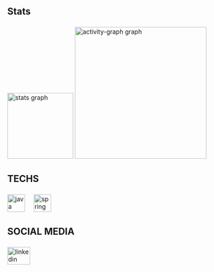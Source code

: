 <h2 align="left">Stats</h2>

###

<div align="left">
  <img src="https://github-readme-stats.vercel.app/api?username=RafaelGonzagaFr&hide_title=false&hide_rank=true&show_icons=true&include_all_commits=false&count_private=false&disable_animations=true&theme=github_dark&locale=en&hide_border=true&order=1" height="150" alt="stats graph"  />
  <img src="https://github-readme-activity-graph.vercel.app/graph?username=RafaelGonzagaFr&radius=16&theme=github-dark&area=true&order=5&hide_title=true&hide_border=true" height="300" alt="activity-graph graph"  />
</div>

###

<h2 align="left">TECHS</h2>

###

<div align="left">
  <img src="https://cdn.jsdelivr.net/gh/devicons/devicon/icons/java/java-original.svg" height="40" alt="java logo"  />
  <img width="12" />
  <img src="https://cdn.jsdelivr.net/gh/devicons/devicon/icons/spring/spring-original.svg" height="40" alt="spring logo"  />
</div>

###

<h2 align="left">SOCIAL MEDIA</h2>

###

<div align="left">
  <a href="https://www.linkedin.com/in/rafa3lgonzag4/" target="_blank">
    <img src="https://raw.githubusercontent.com/maurodesouza/profile-readme-generator/master/src/assets/icons/social/linkedin/default.svg" width="52" height="40" alt="linkedin logo"  />
  </a>
</div>

###
